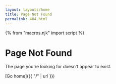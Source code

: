 ```yaml
---
layout: layouts/home
title: Page Not Found
permalink: 404.html
---
```


{% from "macros.njk" import script %}

# Page Not Found

The page you're looking for doesn't appear to exist.

[Go home]({{ "/" | url }})
